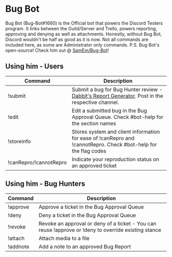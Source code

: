 # Bug Bot
Bug Bot (Bug-Bot#1660) is the Official bot that powers the Discord Testers program. It links between the Guild/Server and Trello, powers reporting, approving and denying as well as attachments. Honestly, without Bug Bot, Discord wouldn't be half as good as it is now.  Not all commands are included here, as some are Administrator only commands.
P.S. Bug Bot's open-source! Check him out @ [SamEm/Bug-Bot](https://github.com/SamEm/Bug-Bot)!

## Using him - Users
Command | Description
---------- | ----------
!submit | Submit a bug for Bug Hunter review - [Dabbit's Report Generator](https://dabbit.typeform.com/to/mnlaDU). Post in the respective channel.
!edit | Edit a submitted bug in the Bug Approval Queue. Check #bot-help for the section names
!storeinfo | Stores system and client information for ease of !canRepro and !cannotRepro. Check #bot-help for the flag codes
!canRepro/!cannotRepro | Indicate your reproduction status on an approved ticket

## Using him - Bug Hunters
Command | Description
---------- | ----------
!approve | Approve a ticket in the Bug Approval Queue
!deny | Deny a ticket in the Bug Approval Queue
!revoke | Revoke an approval or deny of a ticket - You can reuse !approve or !deny to override existing stance
!attach | Attach media to a file
!addnote | Add a note to an approved Bug Report
